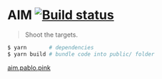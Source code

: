 # AIM [![Build status](https://travis-ci.org/pablopunk/aim.svg?branch=master)](https://travis-ci.org/pablopunk/aim)

> Shoot the targets.

```bash
$ yarn       # dependencies
$ yarn build # bundle code into public/ folder
```

[aim.pablo.pink](https://aim.pablo.pink)
